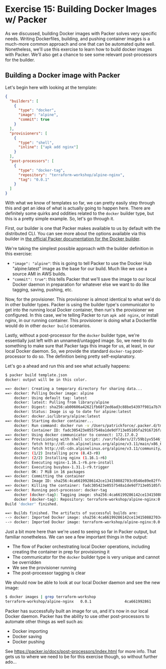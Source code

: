 # Exercise 15: Building Docker Images w/ Packer

As we discussed, building Docker images with Packer solves very specific needs. Writing Dockerfiles, building, and pushing container images is a much-more common approach and one that can be automated quite well. Nonetheless, we'll use this exercise to learn how to build docker images with Packer. We'll also get a chance to see some relevant post-processors for the builder.

## Building a Docker image with Packer

Let's begin here with looking at the template:

```json
{
  "builders": [
    {
      "type": "docker",
      "image": "alpine",
      "commit": true
    }
  ],
  "provisioners": [
    {
      "type": "shell",
      "inline": ["apk add nginx"]
    }
  ],
  "post-processors": [
    {
      "type": "docker-tag",
      "repository": "terraform-workshop/alpine-nginx",
      "tag": "0.0.1"
    }
  ]
}
```

With what we know of templates so far, we can pretty easily step through this and get an idea of what is actually going to happen here. There are definitely some quirks and oddities related to the `docker` builder type, but this is a pretty simple example. So, let's go through it.

First, our builder is one that Packer makes available to us by default with the distributed CLI. You can see more about the options available via this builder in [the official Packer documentation for the Docker builder](https://packer.io/docs/builders/docker.html).

We're taking the simplest possible approach with the builder definition in this exercise:

* `"image": "alpine"`: this is going to tell Packer to use the Docker Hub "alpine:latest" image as the base for our build. Much like we use a source AMI in AWS builds.
* `"commit": true"`: this tells Packer that we'll save the image to our local Docker daemon in preparation for whatever else we want to do like tagging, saving, pushing, etc.

Now, for the provisioner. This provisioner is almost identical to what we'd do in other builder types. Packer is using the builder type's communicator to get into the running local Docker container, then run's the provisioner we configured. In this case, we're telling Packer to run `apk add nginx`, or install nginx, in our running container. This provisioner is doing what a Dockerfile would do in other `docker build` scenarios.

Lastly, without a post-processor for the `docker` builder type, we're essentially just left with an unnamed/untagged image. So, we need to do something to make sure that Packer tags this image for us, at least, in our local Docker daemon. So, we provide the standard `docker-tag` post-processor to do so. The definition being pretty self-explanatory.

Let's go a ahead and run this and see what actually happens:

```bash
$ packer build template.json
docker: output will be in this color.

==> docker: Creating a temporary directory for sharing data...
==> docker: Pulling Docker image: alpine
    docker: Using default tag: latest
    docker: latest: Pulling from library/alpine
    docker: Digest: sha256:ab00606a42621fb68f2ed6ad3c88be54397f981a7b70a79db3d1172b11c4367d
    docker: Status: Image is up to date for alpine:latest
    docker: docker.io/library/alpine:latest
==> docker: Starting docker container...
    docker: Run command: docker run -v /Users/patrickforce/.packer.d/tmp480528331:/packer-files -d -i -t --entrypoint=/bin/sh -- alpine
    docker: Container ID: fadc305423e0557548a1de9df713e05105fa2916726fa8982bb2d790e83b691d
==> docker: Using docker communicator to connect: 172.17.0.2
==> docker: Provisioning with shell script: /var/folders/27/59b1yv5546j9zs8fbkx_tcjh0000gn/T/packer-shell360405911
    docker: fetch http://dl-cdn.alpinelinux.org/alpine/v3.11/main/x86_64/APKINDEX.tar.gz
    docker: fetch http://dl-cdn.alpinelinux.org/alpine/v3.11/community/x86_64/APKINDEX.tar.gz
    docker: (1/2) Installing pcre (8.43-r0)
    docker: (2/2) Installing nginx (1.16.1-r6)
    docker: Executing nginx-1.16.1-r6.pre-install
    docker: Executing busybox-1.31.1-r9.trigger
    docker: OK: 7 MiB in 16 packages
==> docker: Committing the container
    docker: Image ID: sha256:4ca66199286142ce134150882703c0546e89e82ffcffb7eb28813e453bdfcb7c
==> docker: Killing the container: fadc305423e0557548a1de9df713e05105fa2916726fa8982bb2d790e83b691d
==> docker: Running post-processor: docker-tag
    docker (docker-tag): Tagging image: sha256:4ca66199286142ce134150882703c0546e89e82ffcffb7eb28813e453bdfcb7c
    docker (docker-tag): Repository: terraform-workshop/alpine-nginx:0.0.1
Build 'docker' finished.

==> Builds finished. The artifacts of successful builds are:
--> docker: Imported Docker image: sha256:4ca66199286142ce134150882703c0546e89e82ffcffb7eb28813e453bdfcb7c
--> docker: Imported Docker image: terraform-workshop/alpine-nginx:0.0.1
```

Just a bit more here than we're used to seeing so far in Packer output, but familiar nonetheless. We can see a few important things in the output:

* The flow of Packer orchestrating local Docker operations, including creating the container in prep for provisioning it
* The communicator for the `docker` builder type is very unique and cannot be overridden
* We see the provisioner running
* The post-processor tagging is clear

We should now be able to look at our local Docker daemon and see the new image:

```bash
$ docker images | grep terraform-workshop
terraform-workshop/alpine-nginx   0.0.1               4ca661992861        5 minutes ago       8.57MB
```

Packer has successfully built an image for us, and it's now in our local Docker daemon. Packer has the ability to use other post-processors to automate other things as well such as:

* Docker importing
* Docker saving
* Docker pushing

See https://packer.io/docs/post-processors/index.html for more info. That gets us to where we need to be for this exercise though, so without further ado...

